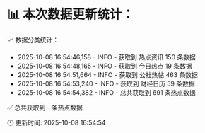 📊 本次数据更新统计：
==========================

📈 数据分类统计：
- 2025-10-08 16:54:46,158 - INFO - 获取到 热点资讯 150 条数据
- 2025-10-08 16:54:48,165 - INFO - 获取到 今日热点 19 条数据
- 2025-10-08 16:54:51,664 - INFO - 获取到 公社热帖 463 条数据
- 2025-10-08 16:54:53,240 - INFO - 获取到 财经日历 59 条数据
- 2025-10-08 16:54:54,382 - INFO - 总共获取到 691 条热点数据

✅ 总共获取到 - 条热点数据

🕐 更新时间: 2025-10-08 16:54:54
